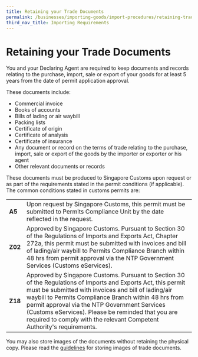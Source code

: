 ```yaml
---
title: Retaining your Trade Documents
permalink: /businesses/importing-goods/import-procedures/retaining-trade-documents/
third_nav_title: Importing Requirements
---
```

# Retaining your Trade Documents

You and your Declaring Agent are required to keep documents and records relating to the purchase, import, sale or export of your goods for at least 5 years from the date of permit application approval.

These documents include:

-   Commercial invoice
-   Books of accounts
-   Bills of lading or air waybill
-   Packing lists
-   Certificate of origin
-   Certificate of analysis
-   Certificate of insurance
-   Any document or record on the terms of trade relating to the purchase, import, sale or export of the goods by the importer or exporter or his agent
-   Other relevant documents or records

These documents must be produced to Singapore Customs upon request or as part of the requirements stated in the permit conditions (if applicable). The common conditions stated in customs permits are:

|  |  |
|--|--|
| **A5** | Upon request by Singapore Customs, this permit must be submitted to Permits Compliance Unit by the date reflected in the request. |
| **Z02** | Approved by Singapore Customs. Pursuant to Section 30 of the Regulations of Imports and Exports Act, Chapter 272a, this permit must be submitted with invoices and bill of lading/air waybill to Permits Compliance Branch within 48 hrs from permit approval via the NTP Government Services (Customs eServices).|
| **Z18** | Approved by Singapore Customs. Pursuant to Section 30 of the Regulations of Imports and Exports Act, this permit must be submitted with invoices and bill of lading/air waybill to Permits Compliance Branch within 48 hrs from permit approval via the NTP Government Services (Customs eServices). Please be reminded that you are required to comply with the relevant Competent Authority's requirements.|

You may also store images of the documents without retaining the physical copy. Please read the  [guidelines](/files/businesses/Customs-guide-on-keeping-and-maintaining-records-in-image-system.pdf)  for storing images of trade documents.